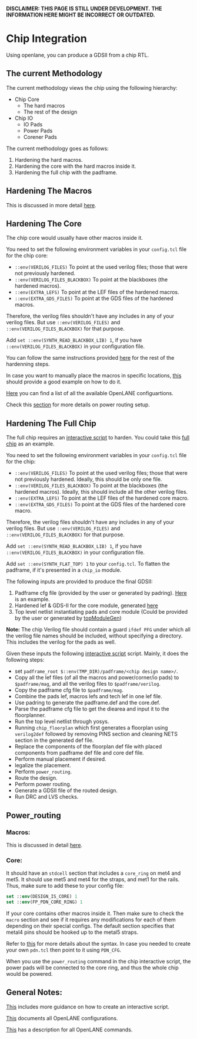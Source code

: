 **DISCLAIMER: THIS PAGE IS STILL UNDER DEVELOPMENT.**
**THE INFORMATION HERE MIGHT BE INCORRECT OR OUTDATED.**

# Chip Integration

Using openlane, you can produce a GDSII from a chip RTL.


## The current Methodology

The current methodology views the chip using the following hierarchy:
- Chip Core
    - The hard macros
    - The rest of the design
- Chip IO
    - IO Pads
    - Power Pads
    - Corener Pads

The current methodology goes as follows:
1. Hardening the hard macros.
2. Hardening the core with the hard macros inside it.
3. Hardening the full chip with the padframe.


## Hardening The Macros

This is discussed in more detail [here][8].

## Hardening The Core

The chip core would usually have other macros inside it.

You need to set the following environment variables in your `config.tcl` file for the chip core:
- `::env(VERILOG_FILES)` To point at the used verilog files; those that were not previously hardened.
- `::env(VERILOG_FILES_BLACKBOX)` To point at the blackboxes (the hardened macros).
- `::env(EXTRA_LEFS)` To point at the LEF files of the hardened macros.
- `::env(EXTRA_GDS_FILES)` To point at the GDS files of the hardened macros.

Therefore, the verilog files shouldn't have any includes in any of your verilog files. But use `::env(VERILOG_FILES)` and `::env(VERILOG_FILES_BLACKBOX)` for that purpose.

Add `set ::env(SYNTH_READ_BLACKBOX_LIB) 1`, if you have `::env(VERILOG_FILES_BLACKBOX)` in your configuration file.

You can follow the same instructions provided [here][8] for the rest of the hardenning steps.

In case you want to manually place the macros in specific locations, [this][9] should provide a good example on how to do it.

[Here][0] you can find a list of all the available OpenLANE configuartions.

Check this [section](#power-routing) for more details on power routing setup.

## Hardening The Full Chip


The full chip requires an [interactive script][2] to harden. You could take this [full chip][5] as an example.

You need to set the following environment variables in your `config.tcl` file for the chip:
- `::env(VERILOG_FILES)` To point at the used verilog files; those that were not previously hardened. Ideally, this should be only one file.
- `::env(VERILOG_FILES_BLACKBOX)` To point at the blackboxes (the hardened macros). Ideally, this should include all the other verilog files.
- `::env(EXTRA_LEFS)` To point at the LEF files of the hardened core macro.
- `::env(EXTRA_GDS_FILES)` To point at the GDS files of the hardened core macro.

Therefore, the verilog files shouldn't have any includes in any of your verilog files. But use `::env(VERILOG_FILES)` and `::env(VERILOG_FILES_BLACKBOX)` for that purpose.

Add `set ::env(SYNTH_READ_BLACKBOX_LIB) 1`, if you have `::env(VERILOG_FILES_BLACKBOX)` in your configuration file.

Add `set ::env(SYNTH_FLAT_TOP) 1` to your `config.tcl`. To flatten the padframe, if it's presented in a `chip_io` module.

The following inputs are provided to produce the final GDSII:

1. Padframe cfg file (provided by the user or generated by padring). [Here][6] is an example.
2. Hardened lef & GDS-II for the core module, generated [here](#hardening-the-core)
3. Top level netlist instantiating pads and core module (Could be provided by the user or generated by [topModuleGen][7])

**Note:** The chip Verilog file should contain a guard `ifdef PFG` under which all the verilog file names should be included, without specifying a directory. This includes the verilog for the pads as well.

Given these inputs the following [interactive script][5] script. Mainly, it does the following steps:
-  set `padframe_root $::env(TMP_DIR)/padframe/<chip design name>/`.
-  Copy all the lef files (of all the macros and power/corner/io pads) to `$padframe/mag`, and all the verilog files to `$padframe/verilog`.
-  Copy the padframe cfg file to `$padframe/mag`.
-  Combine the pads lef, macros lefs and tech lef in one lef file.
-  Use padring to generate the padframe.def and the core.def.
-  Parse the padframe cfg file to get the diearea and input it to the floorplanner.
-  Run the top level netlist through yosys.
-  Running `chip_floorplan` which first generates a floorplan using `verilog2def` followed by removing PINS section and cleaning NETS section in the generated def file.
-  Replace the components of the floorplan def file with placed components from padframe def file and core def file.
-  Perform manual placement if desired.
-  legalize the placement.
-  Perform `power_routing`.
-  Route the design.
-  Perform power routing.
-  Generate a GDSII file of the routed design.
-  Run DRC and LVS checks.

## Power_routing

### Macros:

This is discussed in detail [here][8].

### Core:

It should have an `stdcell` section that includes a `core_ring` on met4 and met5. It should use met5 and met4 for the straps, and met1 for the rails. Thus, make sure to add these to your config file:

```tcl
set ::env(DESIGN_IS_CORE) 1
set ::env(FP_PDN_CORE_RING) 1
```

If your core contains other macros inside it. Then make sure to check the `macro` section and see if it requires any modifications for each of them depending on their special configs. The default section specifies that metal4 pins should be hooked up to the metal5 straps.

Refer to [this][3] for more details about the syntax. In case you needed to create your own `pdn.tcl` then point to it using `PDN_CFG`.

When you use the `power_routing` command in the chip interactive script, the power pads will be connected to the core ring, and thus the whole chip would be powered.

## General Notes:

[This][2] includes more guidance on how to create an interactive script.

[This][0] documents all OpenLANE configurations.

[This][1] has a description for all OpenLANE commands.

[0]: ./../configuration/README.md
[1]: ./OpenLANE_commands.md
[2]: ./advanced_readme.md
[3]: https://github.com/The-OpenROAD-Project/OpenROAD/blob/openroad/src/pdngen/doc/PDN.md
[4]: Reference_for_interactive_script_core
[5]: Reference_for_interactive_script_chip
[6]: Example_padframe_cfg_file
[7]: ./../scripts/topModuleGen/README.md
[8]: ./hardening_macros
[9]: ./../designs/manual_macro_placement_test/
